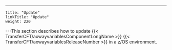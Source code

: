 ---
    title: "Update"
    linkTitle: "Update"
    weight: 220
---This section describes how to update {{< TransferCFT/axwayvariablesComponentLongName  >}} {{< TransferCFT/axwayvariablesReleaseNumber  >}} in a z/OS environment.

